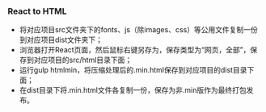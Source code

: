 ### React to HTML
+ 将对应项目src文件夹下的fonts、js（除images、css）等公用文件复制一份到对应项目dist文件夹下；
+ 浏览器打开React页面，然后鼠标右键另存为，保存类型为“网页，全部”，保存到对应项目的src/html目录下面；
+ 运行gulp htmlmin，将压缩处理后的.min.html保存到对应项目的dist目录下面；
+ 在dist目录下将.min.html文件各复制一份，保存为非.min版作为最终打包发布。
